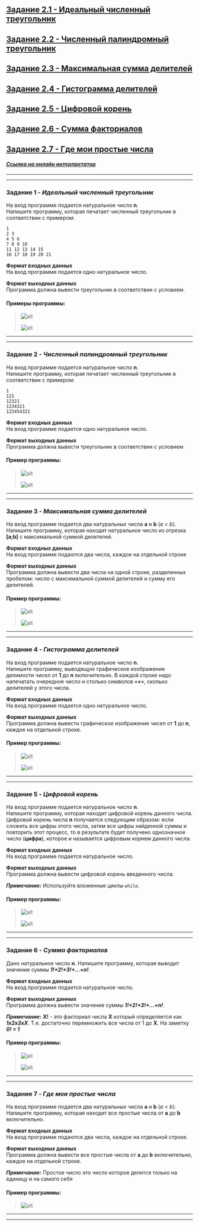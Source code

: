 ## [Задание 2.1 - Идеальный численный треугольник](#task_1)
## [Задание 2.2 - Численный палиндромный треугольник](#task_2)
## [Задание 2.3 - Максимальная сумма делителей](#task_3)
## [Задание 2.4 - Гистограмма делителей](#task_4)
## [Задание 2.5 - Цифровой корень](#task_5)
## [Задание 2.6 - Сумма факториалов](#task_6)
## [Задание 2.7 - Где мои простые числа](#task_7)


#### [_Ссылка на онлайн интерпретатор_](https://www.online-python.com/)
_________________________________________
_________________________________________

### Задание 1 - _Идеальный численный треугольник_ <a name="task_1"></a>
На вход программе подается натуральное число **n**.  
Напишите программу, которая печатает численный треугольник в соответствии с примером:
```shell
1
2 3
4 5 6
7 8 9 10
11 12 13 14 15
16 17 18 19 20 21
```

**Формат входных данных**  
На вход программе подается одно натуральное число.

**Формат выходных данных**  
Программа должна вывести треугольник в соответствии с условием.


#### Примеры программы:
> ![alt](images/task_2_1a.png)
> 
> ![alt](images/task_2_1b.png)

_________________________________________
_________________________________________
### Задание 2 - _Численный палиндромный треугольник_<a name="task_2"></a>
На вход программе подается натуральное число **n**.  
Напишите программу, которая печатает численный треугольник в соответствии с примером:
```shell
1
121
12321
1234321
123454321
```

**Формат входных данных**  
На вход программе подается одно натуральное число.

**Формат выходных данных**  
Программа должна вывести треугольник в соответствии с условием


#### Пример программы:
>![alt](images/task_2_2a.png)
> 
> ![alt](images/task_2_2b.png)

_________________________________________
_________________________________________
### Задание 3 - _Максимальная сумма делителей_<a name="task_3"></a>
На вход программе подается два натуральных числа **a** и **b** (_a < b_).   
Напишите программу, которая находит натуральное число из отрезка **[a;b]** с максимальной суммой 
делителей.

**Формат входных данных**  
На вход программе подаются два числа, каждое на отдельной строке

**Формат выходных данных**  
Программа должна вывести два числа на одной строке, разделенных пробелом: 
число с максимальной суммой делителей и сумму его делителей.


#### Пример программы:
> ![alt](images/task_2_3a.png)
> 
> ![alt](images/task_2_3b.png)

_________________________________________
_________________________________________
### Задание 4 - _Гистограмма делителей_<a name="task_4"></a>
На вход программе подается натуральное число **n**.  
Напишите программу, выводящую графическое изображение делимости чисел от **1** до **n** включительно. 
В каждой строке надо напечатать очередное число и столько символов «**+**», 
сколько делителей у этого числа.


**Формат входных данных**  
На вход программе подается одно натуральное число.

**Формат выходных данных**  
Программа должна вывести графическое изображение чисел от **1** до **n**, каждое на отдельной строке.

#### Пример программы:
>![alt](images/task_2_4a.png)
> 
>![alt](images/task_2_4b.png)

_________________________________________
_________________________________________
### Задание 5 - _Цифровой корень_ <a name="task_5"></a>
На вход программе подается натуральное число **n**.  
Напишите программу, которая находит цифровой корень данного числа.   
Цифровой корень числа **n** получается следующим образом: 
если сложить все цифры этого числа, затем все цифры найденной суммы и повторить этот процесс, 
то в результате будет получено однозначное число (**цифра**), 
которое и называется цифровым корнем данного числа.


**Формат входных данных**  
На вход программе подается натуральное число.

**Формат выходных данных**  
Программа должна вывести цифровой корень введенного числа.

**_Примечание:_** Используйте вложенные циклы `while`.


#### Пример программы:
>![alt](images/task_2_5a.png)
> 
>![alt](images/task_2_5b.png)

_________________________________________
_________________________________________
### Задание 6 - _Сумма факториалов_ <a name="task_6"></a>
Дано натуральное число **n**. 
Напишите программу, которая выводит значение суммы **_1!+2!+3!+…+n!_**.


**Формат входных данных**  
На вход программе подается натуральное число.

**Формат выходных данных**  
Программа должна вывести значение суммы **_1!+2!+3!+…+n!_**.

**_Примечание:_** **X!** - это факториал числа **X** который определяется как **_1x2x3xX_**. 
Т.е. достаточно перемножить все числа от 1 до **X**.
На заметку **_0! = 1_** 


#### Пример программы:
>![alt](images/task_2_6a.png)
> 
>![alt](images/task_2_6b.png)

_________________________________________
_________________________________________
### Задание 7 - _Где мои простые числа_ <a name="task_7"></a>
На вход программе подается два натуральных числа **a** и **b** (_a < b_).   
Напишите программу, которая находит все простые числа от **a** до **b** включительно.


**Формат входных данных**  
На вход программе подаются два числа, каждое на отдельной строке.

**Формат выходных данных**  
Программа должна вывести все простые числа от **a** до **b** включительно, каждое на отдельной строке.


**_Примечание:_** Простое число это число которое делится только на единицу и на самого себя


#### Пример программы:
>![alt](images/task_2_7a.png)

_________________________________________
_________________________________________